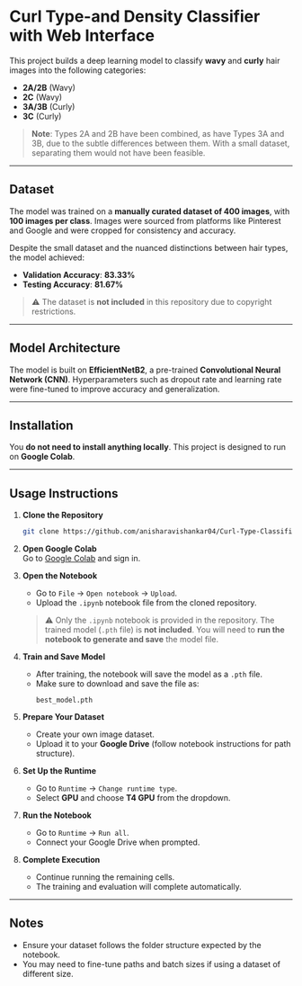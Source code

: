 # Curl Type-and Density Classifier with Web Interface

This project builds a deep learning model to classify **wavy** and **curly** hair images into the following categories:

- **2A/2B** (Wavy)
- **2C** (Wavy)
- **3A/3B** (Curly)
- **3C** (Curly)

> **Note**: Types 2A and 2B have been combined, as have Types 3A and 3B, due to the subtle differences between them. With a small dataset, separating them would not have been feasible.

---

## Dataset

The model was trained on a **manually curated dataset of 400 images**, with **100 images per class**. Images were sourced from platforms like Pinterest and Google and were cropped for consistency and accuracy.

Despite the small dataset and the nuanced distinctions between hair types, the model achieved:

- **Validation Accuracy**: **83.33%**  
- **Testing Accuracy**: **81.67%**

> ⚠️ The dataset is **not included** in this repository due to copyright restrictions.

---

## Model Architecture

The model is built on **EfficientNetB2**, a pre-trained **Convolutional Neural Network (CNN)**. Hyperparameters such as dropout rate and learning rate were fine-tuned to improve accuracy and generalization.

---

## Installation

You **do not need to install anything locally**. This project is designed to run on **Google Colab**.

---

## Usage Instructions

1. **Clone the Repository**  
   ```bash
   git clone https://github.com/anisharavishankar04/Curl-Type-Classifier.git
   ```

2. **Open Google Colab**  
   Go to [Google Colab](https://colab.research.google.com/) and sign in.

3. **Open the Notebook**  
   - Go to `File` → `Open notebook` → `Upload`.
   - Upload the `.ipynb` notebook file from the cloned repository.

   > ⚠️ Only the `.ipynb` notebook is provided in the repository. The trained model (`.pth` file) is **not included**. You will need to **run the notebook to generate and save** the model file.

4. **Train and Save Model**  
   - After training, the notebook will save the model as a `.pth` file.
   - Make sure to download and save the file as:  
     ```
     best_model.pth
     ```

5. **Prepare Your Dataset**  
   - Create your own image dataset.
   - Upload it to your **Google Drive** (follow notebook instructions for path structure).

6. **Set Up the Runtime**  
   - Go to `Runtime` → `Change runtime type`.
   - Select **GPU** and choose **T4 GPU** from the dropdown.

7. **Run the Notebook**  
   - Go to `Runtime` → `Run all`.
   - Connect your Google Drive when prompted.

8. **Complete Execution**  
   - Continue running the remaining cells.
   - The training and evaluation will complete automatically.

---

## Notes

- Ensure your dataset follows the folder structure expected by the notebook.
- You may need to fine-tune paths and batch sizes if using a dataset of different size.
